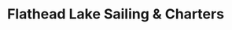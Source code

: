 ---
title: "Flathead Lake Sailing & Charters"
url: /bigfork/flathead-lake-sailing-and-charters/
shop: storage rental
---